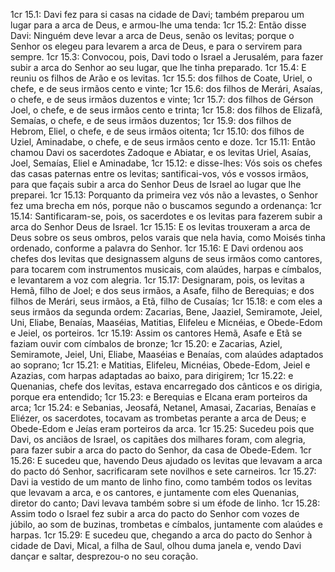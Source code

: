 1cr 15.1: Davi fez para si casas na cidade de Davi; também preparou um lugar para a arca de Deus, e armou-lhe uma tenda:
1cr 15.2: Então disse Davi: Ninguém deve levar a arca de Deus, senão os levitas; porque o Senhor os elegeu para levarem a arca de Deus, e para o servirem para sempre.
1cr 15.3: Convocou, pois, Davi todo o Israel a Jerusalém, para fazer subir a arca do Senhor ao seu lugar, que lhe tinha preparado.
1cr 15.4: E reuniu os filhos de Arão e os levitas.
1cr 15.5: dos filhos de Coate, Uriel, o chefe, e de seus irmãos cento e vinte;
1cr 15.6: dos filhos de Merári, Asaías, o chefe, e de seus irmãos duzentos e vinte;
1cr 15.7: dos filhos de Gérson Joel, o chefe, e de seus irmãos cento e trinta;
1cr 15.8: dos filhos de Elizafã, Semaías, o chefe, e de seus irmãos duzentos;
1cr 15.9: dos filhos de Hebrom, Eliel, o chefe, e de seus irmãos oitenta;
1cr 15.10: dos filhos de Uziel, Aminadabe, o chefe, e de seus irmãos cento e doze.
1cr 15.11: Então chamou Davi os sacerdotes Zadoque e Abiatar, e os levitas Uriel, Asaías, Joel, Semaías, Eliel e Aminadabe,
1cr 15.12: e disse-lhes: Vós sois os chefes das casas paternas entre os levitas; santificai-vos, vós e vossos irmãos, para que façais subir a arca do Senhor Deus de Israel ao lugar que lhe preparei.
1cr 15.13: Porquanto da primeira vez vós não a levastes, o Senhor fez uma brecha em nós, porque não o buscamos segundo a ordenança:
1cr 15.14: Santificaram-se, pois, os sacerdotes e os levitas para fazerem subir a arca do Senhor Deus de Israel.
1cr 15.15: E os levitas trouxeram a arca de Deus sobre os seus ombros, pelos varais que nela havia, como Moisés tinha ordenado, conforme a palavra do Senhor.
1cr 15.16: E Davi ordenou aos chefes dos levitas que designassem alguns de seus irmãos como cantores, para tocarem com instrumentos musicais, com alaúdes, harpas e címbalos, e levantarem a voz com alegria.
1cr 15.17: Designaram, pois, os levitas a Hemã, filho de Joel; e dos seus irmãos, a Asafe, filho de Berequias; e dos filhos de Merári, seus irmãos, a Etã, filho de Cusaías;
1cr 15.18: e com eles a seus irmãos da segunda ordem: Zacarias, Bene, Jaaziel, Semiramote, Jeiel, Uni, Eliabe, Benaías, Maaséias, Matitias, Elifeleu e Micnéias, e Obede-Edom e Jeiel, os porteiros.
1cr 15.19: Assim os cantores Hemã, Asafe e Etã se faziam ouvir com címbalos de bronze;
1cr 15.20: e Zacarias, Aziel, Semiramote, Jeiel, Uni, Eliabe, Maaséias e Benaías, com alaúdes adaptados ao soprano;
1cr 15.21: e Matitias, Elifeleu, Micnéias, Obede-Edom, Jeiel e Azazias, com harpas adaptadas ao baixo, para dirigirem;
1cr 15.22: e Quenanias, chefe dos levitas, estava encarregado dos cânticos e os dirigia, porque era entendido;
1cr 15.23: e Berequias e Elcana eram porteiros da arca;
1cr 15.24: e Sebanias, Jeosafá, Netanel, Amasai, Zacarias, Benaías e Eliézer, os sacerdotes, tocavam as trombetas perante a arca de Deus; e Obede-Edom e Jeías eram porteiros da arca.
1cr 15.25: Sucedeu pois que Davi, os anciãos de Israel, os capitães dos milhares foram, com alegria, para fazer subir a arca do pacto do Senhor, da casa de Obede-Edem.
1cr 15.26: E sucedeu que, havendo Deus ajudado os levitas que levavam a arca do pacto dó Senhor, sacrificaram sete novilhos e sete carneiros.
1cr 15.27: Davi ia vestido de um manto de linho fino, como também todos os levitas que levavam a arca, e os cantores, e juntamente com eles Quenanias, diretor do canto; Davi levava também sobre si um éfode de linho.
1cr 15.28: Assim todo o Israel fez subir a arca do pacto do Senhor com vozes de júbilo, ao som de buzinas, trombetas e címbalos, juntamente com alaúdes e harpas.
1cr 15.29: E sucedeu que, chegando a arca do pacto do Senhor à cidade de Davi, Mical, a filha de Saul, olhou duma janela e, vendo Davi dançar e saltar, desprezou-o no seu coração.
